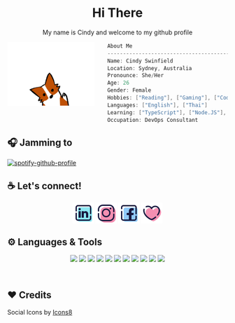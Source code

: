 <h1 align="center">Hi There</h1>
<p align="center">My name is Cindy and welcome to my github profile</p>

<img align="left" src="./images/cute-wave-small-fox.gif" width="200px"/>

```csharp
    About Me
    ------------------------------------------
    Name: Cindy Swinfield
    Location: Sydney, Australia
    Pronounce: She/Her
    Age: 26
    Gender: Female
    Hobbies: ["Reading"], ["Gaming"], ["Coding"], ["Cooking"]
    Languages: ["English"], ["Thai"]
    Learning: ["TypeScript"], ["Node.JS"], ["Express"], ["Python"], ["A lot lol"]
    Occupation: DevOps Consultant
```

## 🎧 Jamming to
[![spotify-github-profile](https://spotify-github-profile.kittinanx.com/api/view?uid=1296674225&cover_image=true&theme=novatorem&show_offline=false&background_color=121212&interchange=false&bar_color=fd80ff&bar_color_cover=false)](https://github.com/kittinan/spotify-github-profile)

## ☕ Let's connect!
<p align="center">
    <a href="https://linkedin.com/in/cindyswinfield" target="blank" style="text-decoration:none">
        <img align="center" src="./images/icons/icons8-linkedin-48.png" alt="cindyswinfield" />
    </a>
    <a href="https://instagram.com/czindy" target="blank" style="text-decoration:none">
        <img align="center" src="./images/icons/icons8-instagram-48.png" alt="czindy" />
    </a>
    <a href="https://www.facebook.com/cindyswinfield/" target="blank" style="text-decoration:none">
        <img align="center" src="./images/icons/icons8-facebook-48.png" alt="Cindy Swinfield" />
    </a>
    <a href="https://www.cindyswinfield.com/" target="blank" style="text-decoration:none">
        <img align="center" src="./images/icons/icons8-heart-48.png" alt="Personal Site" />
    </a>
</p>

## ⚙️ Languages & Tools
<p align="center">
  <img src="https://img.shields.io/badge/HTML5-E34F26?style=for-the-badge&logo=html5&logoColor=white" />
  <img src="https://img.shields.io/badge/CSS3-1572B6?style=for-the-badge&logo=css3&logoColor=white" />
  <img src="https://img.shields.io/badge/JavaScript-323330?style=for-the-badge&logo=javascript&logoColor=F7DF1E" />
  <img src="https://img.shields.io/badge/PHP-777BB4?style=for-the-badge&logo=php&logoColor=white" />
  <img src="https://img.shields.io/badge/json-5E5C5C?style=for-the-badge&logo=json&logoColor=white" />
  <img src="https://img.shields.io/badge/React-20232A?style=for-the-badge&logo=react&logoColor=61DAFB" />
  <img src="https://img.shields.io/badge/Bootstrap-563D7C?style=for-the-badge&logo=bootstrap&logoColor=white" />
  <img src="https://img.shields.io/badge/Tailwind_CSS-38B2AC?style=for-the-badge&logo=tailwind-css&logoColor=white" />
  <img src="https://img.shields.io/badge/jQuery-0769AD?style=for-the-badge&logo=jquery&logoColor=white" />
  <img src="https://img.shields.io/badge/Visual_Studio_Code-0078D4?style=for-the-badge&logo=visual%20studio%20code&logoColor=white" />
  <img src="https://img.shields.io/badge/Visual_Studio-5C2D91?style=for-the-badge&logo=visual%20studio&logoColor=white" />
</p>
<br>

## ❤️ Credits
Social Icons by <a target="_blank" href="https://icons8.com">Icons8</a>
